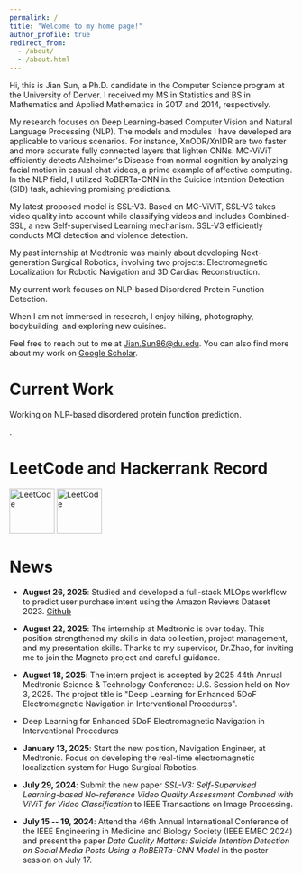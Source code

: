 ```yaml
---
permalink: /
title: "Welcome to my home page!"
author_profile: true
redirect_from: 
  - /about/
  - /about.html
---
```


Hi, this is Jian Sun, a Ph.D. candidate in the Computer Science program at the University of Denver. I received my MS in Statistics and BS in Mathematics and Applied Mathematics in 2017 and 2014, respectively.

My research focuses on Deep Learning-based Computer Vision and Natural Language Processing (NLP). The models and modules I have developed are applicable to various scenarios. For instance, XnODR/XnIDR are two faster and more accurate fully connected layers that lighten CNNs. MC-ViViT efficiently detects Alzheimer's Disease from normal cognition by analyzing facial motion in casual chat videos, a prime example of affective computing. In the NLP field, I utilized RoBERTa-CNN in the Suicide Intention Detection (SID) task, achieving promising predictions.

My latest proposed model is SSL-V3. Based on MC-ViViT, SSL-V3 takes video quality into account while classifying videos and includes Combined-SSL, a new Self-supervised Learning mechanism. SSL-V3 efficiently conducts MCI detection and violence detection.

My past internship at Medtronic was mainly about developing Next-generation Surgical Robotics, involving two projects: Electromagnetic Localization for Robotic Navigation and 3D Cardiac Reconstruction.

My current work focuses on NLP-based Disordered Protein Function Detection.

When I am not immersed in research, I enjoy hiking, photography, bodybuilding, and exploring new cuisines.

Feel free to reach out to me at [Jian.Sun86@du.edu](mailto:Jian.Sun86@du.edu?subject=Test). You can also find more about my work on [Google Scholar](https://scholar.google.com/citations?user=8bq3_mEAAAAJ&hl=en).

Current Work
=============

Working on NLP-based disordered protein function prediction.

.

LeetCode and Hackerrank Record
==============================

<a href="https://leetcode.com/u/jiansfoggy/" target="_blank"><img src="https://miro.medium.com/v2/resize:fit:1020/0*xJCLQQRZv3XFMUd1" alt="LeetCode" width="80" height="80"></a> <a href="https://www.hackerrank.com/profile/jian_sun" target="_blank"><img src="https://upload.wikimedia.org/wikipedia/commons/thumb/4/40/HackerRank_Icon-1000px.png/600px-HackerRank_Icon-1000px.png" alt="LeetCode" width="80" height="80"></a>

News
=====

* **August 26, 2025**: Studied and developed a full-stack MLOps workflow to predict user purchase intent using the Amazon Reviews Dataset 2023. [Github](https://github.com/jiansfoggy/4705_Book_Purchase_Intention_Prediction.git)

* **August 22, 2025**: The internship at Medtronic is over today. This position strengthened my skills in data collection, project management, and my presentation skills. Thanks to my supervisor, Dr.Zhao, for inviting me to join the Magneto project and careful guidance. 

* **August 18, 2025**: The intern project is accepted by 2025 44th Annual Medtronic Science & Technology Conference: U.S. Session held on Nov 3, 2025. The project title is "Deep Learning for Enhanced 5DoF Electromagnetic Navigation in Interventional Procedures".

* Deep Learning for Enhanced 5DoF Electromagnetic Navigation in Interventional Procedures

* **January 13, 2025**: Start the new position, Navigation Engineer, at Medtronic. Focus on developing the real-time electromagnetic localization system for Hugo Surgical Robotics.

* **July 29, 2024**: Submit the new paper <i>SSL-V3: Self-Supervised Learning-based No-reference Video Quality Assessment Combined with ViViT for Video Classification</i> to IEEE Transactions on Image Processing.

* **July 15 -- 19, 2024**: Attend the 46th Annual International Conference of the IEEE Engineering in Medicine and Biology Society (IEEE EMBC 2024) and present the paper <i>Data Quality Matters: Suicide Intention Detection on Social Media Posts Using a RoBERTa-CNN Model</i> in the poster session on July 17.
